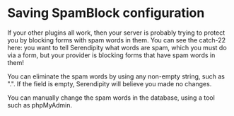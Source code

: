 # Saving SpamBlock configuration

If your other plugins all work, then your server is probably trying to protect you by blocking forms with spam words in them. You can see the catch-22 here: you want to tell Serendipity what words are spam, which you must do via a form, but your provider is blocking forms that have spam words in them!

You can eliminate the spam words by using any non-empty string, such as ".". If the field is empty, Serendipity will believe you made no changes.

You can manually change the spam words in the database, using a tool such as phpMyAdmin.
